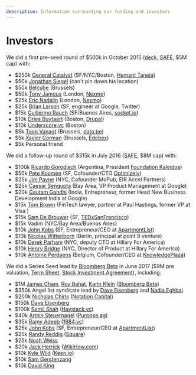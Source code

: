 ```yaml
---
description: Information surrounding our funding and investors
---
```


# Investors

We did a first pre-seed round of $500k in October 2015 ([deck](https://drive.google.com/file/d/1KI3njon0gK5-dLuUya\_r9lHOi7jOlfLS/view?usp=sharing), [SAFE](https://www.ycombinator.com/docs/SAFE\_Cap.rtf), $5M cap) with:

* $250k [General Catalyst](http://generalcatalyst.com) (SF/NYC/Boston, [Hemant Taneja](https://www.linkedin.com/in/hemanttaneja))&#x20;
* $50k [Jonathan Siegel](https://www.linkedin.com/in/jsiegel) (can't pin down his location)
* $50k [Belcube](http://belcube.com) (Brussels)
* $50k [Tony Jamous](https://www.linkedin.com/in/teljamou) (London, [Nexmo](https://nexmo.com))
* $25k [Eric Nadalin](https://uk.linkedin.com/in/enadalin) (London, [Nexmo](https://nexmo.com))
* $25k [Brian Larson](https://www.linkedin.com/in/brian-larson-43904010) (SF, engineer at Google, Twitter)
* $15k [Guillermo Rauch](https://twitter.com/rauchg) (SF/Buenos Aires, [socket.io](http://socket.io))
* $10k [Dries Buytaert](http://buytaert.net) (Boston, [Drupal](https://drupal.org))
* $10k [Underscore.vc](http://underscore.vc) (Boston)
* $5k [Toon Vanagt](https://www.linkedin.com/in/toonvanagt) (Brussels, [data.be](http://data.be))
* $5k [Xavier Corman](https://www.linkedin.com/in/xaviercorman) (Brussels, [Edebex](http://edebex.com))
* $5k Personal friend

We did a follow-up round of $315k in July 2016 ([SAFE](https://www.ycombinator.com/docs/SAFE\_Cap.rtf), $8M cap) with:

* $100k [Ricardo Gorodisch](https://www.linkedin.com/in/ricardo-gorodisch-9b057889) (Argentina, President [Foundation Kaleidos](http://www.fundacionkaleidos.org/))
* $50k [Pete Koomen](https://www.linkedin.com/in/petekoomen) (SF, Cofounder/CTO [Optimizely](http://optimizely.com))
* $25k [Jim Payne](https://www.linkedin.com/in/jpayne) (NYC, Cofounder MoPub, EIR Accel Partners)
* $25k [Caesar Sengupta](https://www.linkedin.com/in/caesar-sengupta-2743b) (Bay Area, VP Product Management at Google)
* $20k [Gautam Gandhi](https://www.linkedin.com/in/gkgandhi) (India, Entrepreneur, former Head New Business Development India at Google)
* $15k [Tom Brown](https://www.linkedin.com/in/tpbrown5) (FinTech lawyer, partner at Paul Hastings, former VP at Visa )
* $15k [Sam De Brouwer](https://www.linkedin.com/in/sam-de-brouwer-b0a34122) (SF, [TEDxSanFrancisco](http://www.tedxsanfrancisco.com))
* $15k Vadim (NYC/Bay Area/Buenos Aires)
* $10k [John Kobs](https://www.linkedin.com/in/johnkobs) (SF, Entrepreneur/CEO at [ApartmentList](http://apartmentlist.com))
* $10k [Nicolas Wittenborn](https://www.linkedin.com/in/nicolaswittenborn) (Berlin, principal at point 9 venture)
* $10k [Derek Parham](https://www.linkedin.com/in/derek-parham-b7b5504) (NYC, deputy CTO at Hillary For America)
* $10k [Henry Bridge](https://www.linkedin.com/in/hbridge) (NYC, Director of Product at Hillary For America)
* $10k [Antoine Perdaens](https://www.linkedin.com/in/antoineperdaens) (Belgium, Cofounder/CEO at [KnowledgePlaza](http://knowledgeplaza.net))

We did a Series Seed lead by [Bloomberg Beta](https://www.bloombergbeta.com) in June 2017 ($9M pre valuation, [Term Sheet](https://drive.google.com/file/d/1McnBazo2xsIcaKaEMIWgDKKmUP\_PdUtO/view?usp=sharing), [Stock Investment Agreement](https://drive.google.com/file/d/1XqjLuIphypa9OuesplQTp8Mv3cwRY05R/view?usp=sharing)), including:

* $1M [James Cham](https://www.linkedin.com/in/jcham), [Roy Bahat](https://www.linkedin.com/in/roybahat/), [Karin Klein](https://www.linkedin.com/in/karinklein/) ([Bloomberg Beta](https://www.bloombergbeta.com))
* $350k Angel list syndicate lead by [Dave Eisenberg](https://www.linkedin.com/in/daveeisenberg/) and [Nadia Eghbal](https://www.linkedin.com/in/nadiaeghbal/)
* $200k [Nicholas Chirls](https://www.linkedin.com/in/nchirls/) ([Notation Capital](http://notationcapital.com))
* $150k [Dave Eisenberg](https://www.linkedin.com/in/daveeisenberg/)
* $100k [Semil Shah](https://www.linkedin.com/in/semilshah/) ([Haystack.vc](http://haystack.vc))
* $40k [Armin Steuernagel](https://www.linkedin.com/in/armin-steuernagel-9719b1b/) ([Purpose.ag](http://purpose-economy.org/en/))
* $35k [Ramy Adeeb](https://www.linkedin.com/in/ramyadeeb/) ([1984.vc](https://1984.vc))
* $25k [John Kobs](https://www.linkedin.com/in/johnkobs) (SF, Entrepreneur/CEO at [ApartmentList](http://apartmentlist.com))
* $25k [Randy Reddig](https://www.linkedin.com/in/ydnar/) ([Square](https://square.com))
* $25k [Noah Weiss](https://www.linkedin.com/in/noahw/)
* $20k [Jack Herrick](https://www.linkedin.com/in/jackherrick/) ([WikiHow.com](https://wikihow.com))
* $10k [Kyle Wild](https://www.linkedin.com/in/kylewild/) ([Keen.io](https://keen.io))
* $10k [Sam Gerstenzang](https://www.linkedin.com/in/samgerstenzang/)
* $10k [David King](https://www.linkedin.com/in/davidkingsf/)
